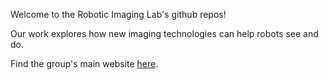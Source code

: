 Welcome to the Robotic Imaging Lab's github repos!

Our work explores how new imaging technologies can help robots see and do.

Find the group's main website [here](https://roboticimaging.org/).
